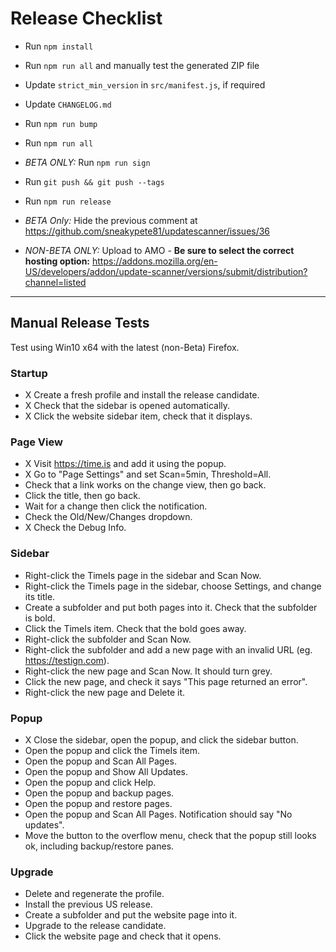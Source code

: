 # Release Checklist

* Run `npm install`
* Run `npm run all` and manually test the generated ZIP file
* Update `strict_min_version` in `src/manifest.js`, if required

* Update `CHANGELOG.md`
* Run `npm run bump`
* Run `npm run all`
* *BETA ONLY:* Run `npm run sign`
* Run `git push && git push --tags`

* Run `npm run release`

* *BETA Only:* Hide the previous comment at <https://github.com/sneakypete81/updatescanner/issues/36>

* *NON-BETA ONLY:* Upload to AMO - **Be sure to select the correct hosting option:**
  <https://addons.mozilla.org/en-US/developers/addon/update-scanner/versions/submit/distribution?channel=listed>

---

## Manual Release Tests

Test using Win10 x64 with the latest (non-Beta) Firefox.

### Startup

* X Create a fresh profile and install the release candidate.
* X Check that the sidebar is opened automatically.
* X Click the website sidebar item, check that it displays.

### Page View

* X Visit <https://time.is> and add it using the popup.
* X Go to "Page Settings" and set Scan=5min, Threshold=All.
* Check that a link works on the change view, then go back.
* Click the title, then go back.
* Wait for a change then click the notification.
* Check the Old/New/Changes dropdown.
* X Check the Debug Info.

### Sidebar

* Right-click the TimeIs page in the sidebar and Scan Now.
* Right-click the TimeIs page in the sidebar, choose Settings, and change its title.
* Create a subfolder and put both pages into it. Check that the subfolder is bold.
* Click the TimeIs item. Check that the bold goes away.
* Right-click the subfolder and Scan Now.
* Right-click the subfolder and add a new page with an invalid URL (eg. <https://testign.com>).
* Right-click the new page and Scan Now. It should turn grey.
* Click the new page, and check it says "This page returned an error".
* Right-click the new page and Delete it.

### Popup

* X Close the sidebar, open the popup, and click the sidebar button.
* Open the popup and click the TimeIs item.
* Open the popup and Scan All Pages.
* Open the popup and Show All Updates.
* Open the popup and click Help.
* Open the popup and backup pages.
* Open the popup and restore pages.
* Open the popup and Scan All Pages. Notification should say "No updates".
* Move the button to the overflow menu, check that the popup still looks ok, including backup/restore panes.

### Upgrade

* Delete and regenerate the profile.
* Install the previous US release.
* Create a subfolder and put the website page into it.
* Upgrade to the release candidate.
* Click the website page and check that it opens.
